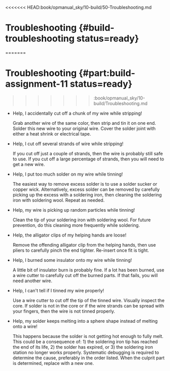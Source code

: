 <<<<<<< HEAD:book/opmanual_sky/10-build/50-Troubleshooting.md
# Troubleshooting {#build-troubleshooting status=ready}
=======
# Troubleshooting {#part:build-assignment-11 status=ready}
>>>>>>>  :book/opmanual_sky/10-build/Troubleshooting.md

- Help, I accidentally cut off a chunk of my wire while stripping!

  Grab another wire of the same color, then strip and tin it on one end. Solder this new wire to your original wire. Cover the solder joint with either a heat shrink or electrical tape.
  
- Help, I cut off several strands of wire while stripping!

  If you cut off just a couple of strands, then the wire is probably still safe to use. If you cut off a large percentage of strands, then you will need to get a new wire.

- Help, I put too much solder on my wire while tinning!

  The easiest way to remove excess solder is to use a solder sucker or copper wick. Alternatively, excess solder can be removed by carefully picking up the excess with a soldering iron, then cleaning the soldering iron with soldering wool. Repeat as needed.

- Help, my wire is picking up random particles while tinning!

  Clean the tip of your soldering iron with soldering wool. For future prevention, do this cleaning more frequently while soldering.

- Help, the alligator clips of my helping hands are loose!

  Remove the offending alligator clip from the helping hands, then use pliers to carefully pinch the end tighter. Re-insert once fit is tight.

- Help, I burned some insulator onto my wire while tinning!

  A little bit of insulator burn is probably fine. If a lot has been burned, use a wire cutter to carefully cut off the burned parts. If that fails, you will need another wire.

- Help, I can't tell if I tinned my wire properly!

  Use a wire cutter to cut off the tip of the tinned wire. Visually inspect the core. If solder is not in the core or if the wire strands can be spread with your fingers, then the wire is not tinned properly.

- Help, my solder keeps melting into a sphere shape instead of melting onto a wire!

  This happens because the solder is not getting hot enough to fully melt. This could be a consequence of: 1) the soldering iron tip has reached the end of its life, 2) the solder has expired, or 3) the soldering iron station no longer works properly. Systematic debugging is required to determine the cause, preferably in the order listed. When the culprit part is determined, replace with a new one.

